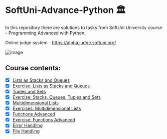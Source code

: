 # SoftUni-Advance-Python :classical_building:	

In this repository there are solutions to tasks from SoftUni University course - Programming Advanced with Python.

Online judge system - https://alpha.judge.softuni.org/

![image](https://user-images.githubusercontent.com/68993494/185683680-bcfefe65-88fb-4192-b0b2-ff9130c39487.png) 

## Course contents:
- [x] [Lists as Stacks and Queues](https://github.com/pgnikolov/SoftUni-Advance-Python/tree/main/01_Lists_as_Stacks_and_Queues)
- [x] [Exercise: Lists as Stacks and Queues](https://github.com/pgnikolov/SoftUni-Advance-Python/tree/main/02_Lists_as_Stacks_and_Queues_Exercise%20)
- [x] [Tuples and Sets](https://github.com/pgnikolov/SoftUni-Fundamentals-Python/tree/main/03_Basic_Syntax_Conditional_Statements_and_Loops_More_Exercises%20)
- [x] [Exercise: Stacks, Queues, Tuples and Sets](https://github.com/pgnikolov/SoftUni-Advance-Python/tree/main/05_Exercise_Stacks_Queues_Tuples_Sets)
- [x] [Multidimensional Lists](https://github.com/pgnikolov/SoftUni-Advance-Python/tree/main/06_Multidimensional_Lists)
- [x] [Exercises: Multidimensional Lists](https://github.com/pgnikolov/SoftUni-Advance-Python/tree/main/07_Multidimensional_Lists_Exercise_1%20)
- [x] [Functions Advanced](https://github.com/pgnikolov/SoftUni-Advance-Python/tree/main/09_Functions_Advanced)
- [x] [Exercise: Functions Advanced](https://github.com/pgnikolov/SoftUni-Advance-Python/tree/main/10_Functions_Advanced-Exercise)
- [x] [Error Handling](https://github.com/pgnikolov/SoftUni-Advance-Python/tree/main/11_Error_Handling)
- [x] [File Handling](https://github.com/pgnikolov/SoftUni-Advance-Python/tree/main/12_File_Handling)
<!--- - [x] [Workshop]()
- [x] [Modules]()
- [x] [Exercise: Modules]()
- [x] [Exam Preparation]()
- [x] [Algorithms Introduction]()
- [x] [Regular Exam]()
